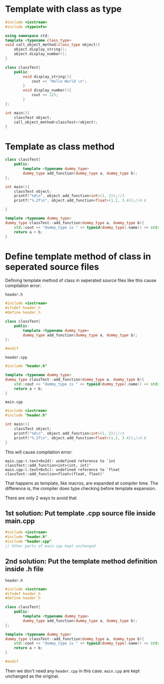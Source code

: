 
# Template with class as type

```cpp
#include <iostream>
#include <typeinfo>

using namespace std;
template <typename class_type>
void call_object_method(class_type object){
    object.display_string();
    object.display_number();
}

class classTest{
	public:
		void display_string(){
			cout << "Hello World \n";
		}
        void display_number(){
			cout << 123;
		}
};

int main(){
	classTest object;
    call_object_method<classTest>(object);
}
```
# Template as class method
```cpp
class classTest{
	public:
        template <typename dummy_type>
        dummy_type add_function(dummy_type a, dummy_type b);
};

int main(){
	classTest object;
    printf("%d\n", object.add_function<int>(1, 2));//3
    printf("%.2f\n", object.add_function<float>(1.2, 3.4));//4.6

}

template <typename dummy_type>
dummy_type classTest::add_function(dummy_type a, dummy_type b){
    std::cout << "dummy_type is " << typeid(dummy_type).name() << std::endl;
    return a + b;
}
```
# Define template method of class in seperated source files

Defining template method of class in seperated source files like this cause compilation error:

``header.h``
```cpp
#include <iostream>
#ifndef header_h
#define header_h

class classTest{
	public:
        template <typename dummy_type>
        dummy_type add_function(dummy_type a, dummy_type b);
};

#endif
```

``header.cpp``
```cpp
#include "header.h"

template <typename dummy_type>
dummy_type classTest::add_function(dummy_type a, dummy_type b){
    std::cout << "dummy_type is " << typeid(dummy_type).name() << std::endl;
    return a + b;
}
```
``main.cpp``
```cpp
#include <iostream>
#include "header.h"

int main(){
	classTest object;
    printf("%d\n", object.add_function<int>(1, 2));//3
    printf("%.2f\n", object.add_function<float>(1.2, 3.4));//4.6
}
```
This will cause compilation error:
```
main.cpp:(.text+0x2d): undefined reference to `int classTest::add_function<int>(int, int)'
main.cpp:(.text+0x5c): undefined reference to `float classTest::add_function<float>(float, float)'
```
That happens as template, like macros, are expanded at compiler time. The difference is, the compiler does type checking before template expansion.

There are only 2 ways to avoid that

## 1st solution: Put template .cpp source file inside main.cpp
```cpp
#include <iostream>
#include "header.h"
#include "header.cpp"
// Other parts of main.cpp kept unchanged
```
## 2nd solution: Put the template method definition inside .h file

``header.h``
```cpp
#include <iostream>
#ifndef header_h
#define header_h

class classTest{
	public:
        template <typename dummy_type>
        dummy_type add_function(dummy_type a, dummy_type b);
};

template <typename dummy_type>
dummy_type classTest::add_function(dummy_type a, dummy_type b){
    std::cout << "dummy_type is " << typeid(dummy_type).name() << std::endl;
    return a + b;
}

#endif
```
Then we don't need any ``header.cpp`` in this case. ``main.cpp`` are kept unchanged as the original.
